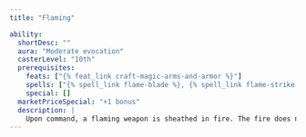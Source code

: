 ```yaml
---
title: "Flaming"

ability:
  shortDesc: ""
  aura: "Moderate evocation"
  casterLevel: "10th"
  prerequisites:
    feats: ["{% feat_link craft-magic-arms-and-armor %}"]
    spells: ["{% spell_link flame-blade %}, {% spell_link flame-strike %}, or {% spell_link fireball %}"]
    special: []
  marketPriceSpecial: "+1 bonus"
  description: |
    Upon command, a flaming weapon is sheathed in fire. The fire does not harm the wielder. The effect remains until another command is given. A flaming weapon deals an extra 1d6 points of fire damage on a successful hit. Bows, crossbows, and slings so crafted bestow the fire energy upon their ammunition.
---
```

